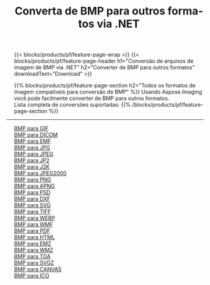 ﻿---
title: Converta de BMP para outros formatos via .NET 
weight: 3920
url: /pt/net/conversion/from/bmp 
lang: pt
langdirlevel: 2
locales: zh-hans,ja,it,ru,de,es,fr,nl,id,lt,pl,pt,vi,tr,ko,zh-hant,ar,hi,th,sv,cs,uk,he
description: Usando Aspose.Imaging você pode facilmente converter de BMP para outros formatos
---

{{< blocks/products/pf/feature-page-wrap >}}
{{< blocks/products/pf/feature-page-header h1="Conversão de arquivos de imagem de BMP via .NET" h2="Converter de BMP para outros formatos" downloadText="Download" >}}


{{% blocks/products/pf/feature-page-section  h2="Todos os formatos de imagem compatíveis para conversão de BMP" %}}
Usando Aspose.Imaging você pode facilmente converter de BMP para outros formatos.
<br/>
Lista completa de conversões suportadas:
{{% /blocks/products/pf/feature-page-section %}}
<div class="container-fluid productfamilypage bg-gray">
    <div class="convertypes bg-gray agp-content section">
        <div class="container">
		<hr style="margin-left:-20px;"/>
		<div class="row other-converters">
		    <div class='col-md-2 other-converter remove-lp remove-rp'><a href="/imaging/pt/net/conversion/bmp-to-gif" >BMP para GIF</a></div><div class='col-md-2 other-converter remove-lp remove-rp'><a href="/imaging/pt/net/conversion/bmp-to-dicom" >BMP para DICOM</a></div><div class='col-md-2 other-converter remove-lp remove-rp'><a href="/imaging/pt/net/conversion/bmp-to-emf" >BMP para EMF</a></div><div class='col-md-2 other-converter remove-lp remove-rp'><a href="/imaging/pt/net/conversion/bmp-to-jpg" >BMP para JPG</a></div><div class='col-md-2 other-converter remove-lp remove-rp'><a href="/imaging/pt/net/conversion/bmp-to-jpeg" >BMP para JPEG</a></div><div class='col-md-2 other-converter remove-lp remove-rp'><a href="/imaging/pt/net/conversion/bmp-to-jp2" >BMP para JP2</a></div><div class='col-md-2 other-converter remove-lp remove-rp'><a href="/imaging/pt/net/conversion/bmp-to-j2k" >BMP para J2K</a></div><div class='col-md-2 other-converter remove-lp remove-rp'><a href="/imaging/pt/net/conversion/bmp-to-jpeg2000" >BMP para JPEG2000</a></div><div class='col-md-2 other-converter remove-lp remove-rp'><a href="/imaging/pt/net/conversion/bmp-to-png" >BMP para PNG</a></div><div class='col-md-2 other-converter remove-lp remove-rp'><a href="/imaging/pt/net/conversion/bmp-to-apng" >BMP para APNG</a></div><div class='col-md-2 other-converter remove-lp remove-rp'><a href="/imaging/pt/net/conversion/bmp-to-psd" >BMP para PSD</a></div><div class='col-md-2 other-converter remove-lp remove-rp'><a href="/imaging/pt/net/conversion/bmp-to-dxf" >BMP para DXF</a></div><div class='col-md-2 other-converter remove-lp remove-rp'><a href="/imaging/pt/net/conversion/bmp-to-svg" >BMP para SVG</a></div><div class='col-md-2 other-converter remove-lp remove-rp'><a href="/imaging/pt/net/conversion/bmp-to-tiff" >BMP para TIFF</a></div><div class='col-md-2 other-converter remove-lp remove-rp'><a href="/imaging/pt/net/conversion/bmp-to-webp" >BMP para WEBP</a></div><div class='col-md-2 other-converter remove-lp remove-rp'><a href="/imaging/pt/net/conversion/bmp-to-wmf" >BMP para WMF</a></div><div class='col-md-2 other-converter remove-lp remove-rp'><a href="/imaging/pt/net/conversion/bmp-to-pdf" >BMP para PDF</a></div><div class='col-md-2 other-converter remove-lp remove-rp'><a href="/imaging/pt/net/conversion/bmp-to-html" >BMP para HTML</a></div><div class='col-md-2 other-converter remove-lp remove-rp'><a href="/imaging/pt/net/conversion/bmp-to-emz" >BMP para EMZ</a></div><div class='col-md-2 other-converter remove-lp remove-rp'><a href="/imaging/pt/net/conversion/bmp-to-wmz" >BMP para WMZ</a></div><div class='col-md-2 other-converter remove-lp remove-rp'><a href="/imaging/pt/net/conversion/bmp-to-tga" >BMP para TGA</a></div><div class='col-md-2 other-converter remove-lp remove-rp'><a href="/imaging/pt/net/conversion/bmp-to-svgz" >BMP para SVGZ</a></div><div class='col-md-2 other-converter remove-lp remove-rp'><a href="/imaging/pt/net/conversion/bmp-to-canvas" >BMP para CANVAS</a></div><div class='col-md-2 other-converter remove-lp remove-rp'><a href="/imaging/pt/net/conversion/bmp-to-ico" >BMP para ICO</a></div>
                </div>
        </div>
    </div>
</div>
<br/>

